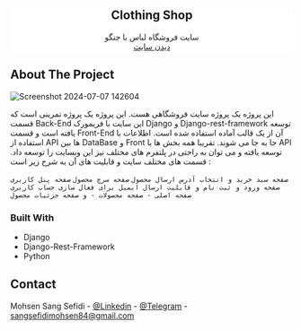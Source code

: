 <!-- PROJECT LOGO -->
<br />
<div align="center" style="background-color: white;">
  
<h2 align="center">Clothing Shop</h3>

  <p align="center">
    سایت فروشگاه لباس با جنگو
    <br />
    <a href="https://mohammad86.pythonanywhere.com/">دیدن سایت</a>
  </p>
</div>



<!-- TABLE OF CONTENTS -->


<!-- ABOUT THE PROJECT -->
## About The Project

![Screenshot 2024-07-07 142604](https://github.com/MohammadSangSefidi/Clothing_store_website_django/assets/157719676/da5dab96-84a8-4528-95b8-3d515fafe8b3)


این پروژه یک پروژه سایت فروشگاهی هست. این پروژه یک پروژه تمرینی است که قسمت Back-End این سایت با فریمورک Django و Django-rest-framework توسعه یافته است و قسمت Front-End آن از یک قالب آماده استفاده شده است. اطلاعات با استفاده از API ها بین DataBase و Front جا به جا می شوند. تقریبا همه بخش ها با API توسعه یافته و می توان به راحتی در پلتفرم های مختلف نیز این وبسایت را توسعه داد. قسمت های مختلف سایت و قابلیت های آن به شرح زیر است :

  `صفحه سبد خرید و انتخاب آدرس ارسال محصول`
  `صفحه سرچ محصول`
  `صفحه پنل کاربری`
  `صفحه ورود و ثبت نام و قابلیت ارسال ایمیل برای فعال سازی حساب کاربری`
  `صفحه اصلی - صفحه محصولات - و صفحه جزئیات محصول`



### Built With

* Django
* Django-Rest-Framework
* Python


## Contact

Mohsen Sang Sefidi - [@Linkedin](www.linkedin.com/in/mohsen-sang-sefidi-67624a217) - [@Telegram](https://t.me/mohsensangsefidi) - sangsefidimohsen84@gmail.com
